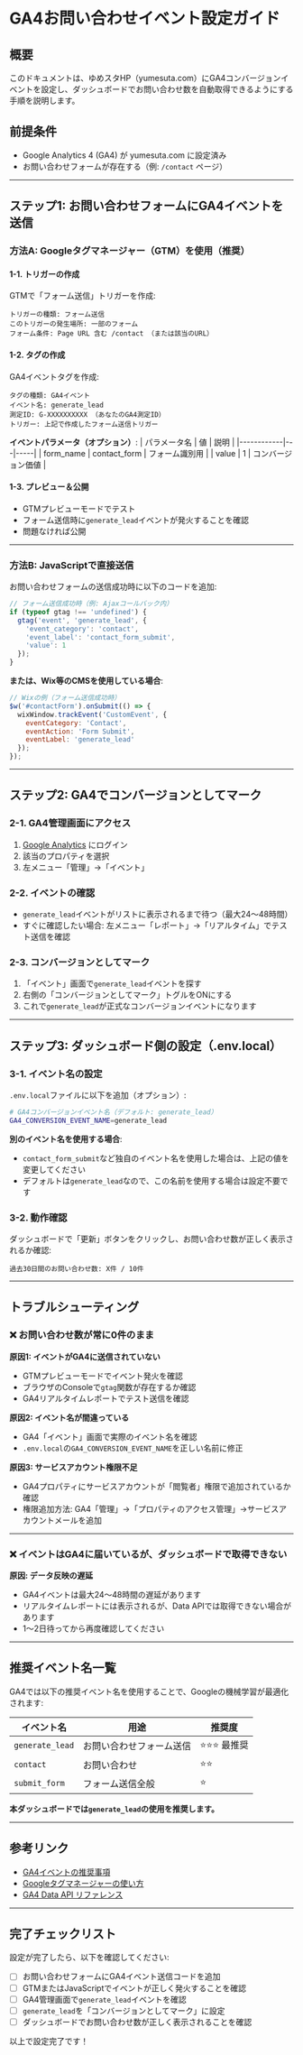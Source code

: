 # GA4お問い合わせイベント設定ガイド

## 概要
このドキュメントは、ゆめスタHP（yumesuta.com）にGA4コンバージョンイベントを設定し、ダッシュボードでお問い合わせ数を自動取得できるようにする手順を説明します。

## 前提条件
- Google Analytics 4 (GA4) が yumesuta.com に設定済み
- お問い合わせフォームが存在する（例: `/contact` ページ）

---

## ステップ1: お問い合わせフォームにGA4イベントを送信

### 方法A: Googleタグマネージャー（GTM）を使用（推奨）

#### 1-1. トリガーの作成
GTMで「フォーム送信」トリガーを作成:

```
トリガーの種類: フォーム送信
このトリガーの発生場所: 一部のフォーム
フォーム条件: Page URL 含む /contact （または該当のURL）
```

#### 1-2. タグの作成
GA4イベントタグを作成:

```
タグの種類: GA4イベント
イベント名: generate_lead
測定ID: G-XXXXXXXXXX （あなたのGA4測定ID）
トリガー: 上記で作成したフォーム送信トリガー
```

**イベントパラメータ（オプション）**:
| パラメータ名 | 値 | 説明 |
|------------|---|-----|
| form_name | contact_form | フォーム識別用 |
| value | 1 | コンバージョン価値 |

#### 1-3. プレビュー＆公開
- GTMプレビューモードでテスト
- フォーム送信時に`generate_lead`イベントが発火することを確認
- 問題なければ公開

---

### 方法B: JavaScriptで直接送信

お問い合わせフォームの送信成功時に以下のコードを追加:

```javascript
// フォーム送信成功時（例: Ajaxコールバック内）
if (typeof gtag !== 'undefined') {
  gtag('event', 'generate_lead', {
    'event_category': 'contact',
    'event_label': 'contact_form_submit',
    'value': 1
  });
}
```

**または、Wix等のCMSを使用している場合**:
```javascript
// Wixの例（フォーム送信成功時）
$w('#contactForm').onSubmit(() => {
  wixWindow.trackEvent('CustomEvent', {
    eventCategory: 'Contact',
    eventAction: 'Form Submit',
    eventLabel: 'generate_lead'
  });
});
```

---

## ステップ2: GA4でコンバージョンとしてマーク

### 2-1. GA4管理画面にアクセス
1. [Google Analytics](https://analytics.google.com/) にログイン
2. 該当のプロパティを選択
3. 左メニュー「管理」→「イベント」

### 2-2. イベントの確認
- `generate_lead`イベントがリストに表示されるまで待つ（最大24〜48時間）
- すぐに確認したい場合: 左メニュー「レポート」→「リアルタイム」でテスト送信を確認

### 2-3. コンバージョンとしてマーク
1. 「イベント」画面で`generate_lead`イベントを探す
2. 右側の「コンバージョンとしてマーク」トグルをONにする
3. これで`generate_lead`が正式なコンバージョンイベントになります

---

## ステップ3: ダッシュボード側の設定（.env.local）

### 3-1. イベント名の設定

`.env.local`ファイルに以下を追加（オプション）:

```bash
# GA4コンバージョンイベント名（デフォルト: generate_lead）
GA4_CONVERSION_EVENT_NAME=generate_lead
```

**別のイベント名を使用する場合**:
- `contact_form_submit`など独自のイベント名を使用した場合は、上記の値を変更してください
- デフォルトは`generate_lead`なので、この名前を使用する場合は設定不要です

### 3-2. 動作確認

ダッシュボードで「更新」ボタンをクリックし、お問い合わせ数が正しく表示されるか確認:

```
過去30日間のお問い合わせ数: X件 / 10件
```

---

## トラブルシューティング

### ❌ お問い合わせ数が常に0件のまま

**原因1: イベントがGA4に送信されていない**
- GTMプレビューモードでイベント発火を確認
- ブラウザのConsoleで`gtag`関数が存在するか確認
- GA4リアルタイムレポートでテスト送信を確認

**原因2: イベント名が間違っている**
- GA4「イベント」画面で実際のイベント名を確認
- `.env.local`の`GA4_CONVERSION_EVENT_NAME`を正しい名前に修正

**原因3: サービスアカウント権限不足**
- GA4プロパティにサービスアカウントが「閲覧者」権限で追加されているか確認
- 権限追加方法: GA4「管理」→「プロパティのアクセス管理」→サービスアカウントメールを追加

---

### ❌ イベントはGA4に届いているが、ダッシュボードで取得できない

**原因: データ反映の遅延**
- GA4イベントは最大24〜48時間の遅延があります
- リアルタイムレポートには表示されるが、Data APIでは取得できない場合があります
- 1〜2日待ってから再度確認してください

---

## 推奨イベント名一覧

GA4では以下の推奨イベント名を使用することで、Googleの機械学習が最適化されます:

| イベント名 | 用途 | 推奨度 |
|-----------|------|--------|
| `generate_lead` | お問い合わせフォーム送信 | ⭐⭐⭐ 最推奨 |
| `contact` | お問い合わせ | ⭐⭐ |
| `submit_form` | フォーム送信全般 | ⭐ |

**本ダッシュボードでは`generate_lead`の使用を推奨します。**

---

## 参考リンク

- [GA4イベントの推奨事項](https://support.google.com/analytics/answer/9267735)
- [Googleタグマネージャーの使い方](https://tagmanager.google.com/)
- [GA4 Data API リファレンス](https://developers.google.com/analytics/devguides/reporting/data/v1)

---

## 完了チェックリスト

設定が完了したら、以下を確認してください:

- [ ] お問い合わせフォームにGA4イベント送信コードを追加
- [ ] GTMまたはJavaScriptでイベントが正しく発火することを確認
- [ ] GA4管理画面で`generate_lead`イベントを確認
- [ ] `generate_lead`を「コンバージョンとしてマーク」に設定
- [ ] ダッシュボードでお問い合わせ数が正しく表示されることを確認

以上で設定完了です！

